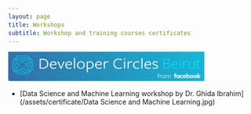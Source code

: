 ```yaml
---
layout: page
title: Workshops
subtitle: Workshop and training courses certificates
---
```


<a href="https://www.facebook.com/groups/DevCBeirut/"><img src="/assets/img/websites/DevCBeirut.jpg" width="400pt" height="60pt" /></a>

- [Data Science and Machine Learning workshop by Dr. Ghida Ibrahim](/assets/certificate/Data Science and Machine Learning.jpg)

